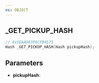 ```yaml
---
ns: OBJECT
---
```

## _GET_PICKUP_HASH

```c
// 0x5EAAD83F8CFB4575
Hash _GET_PICKUP_HASH(Hash pickupHash);
```

## Parameters
* **pickupHash**:
